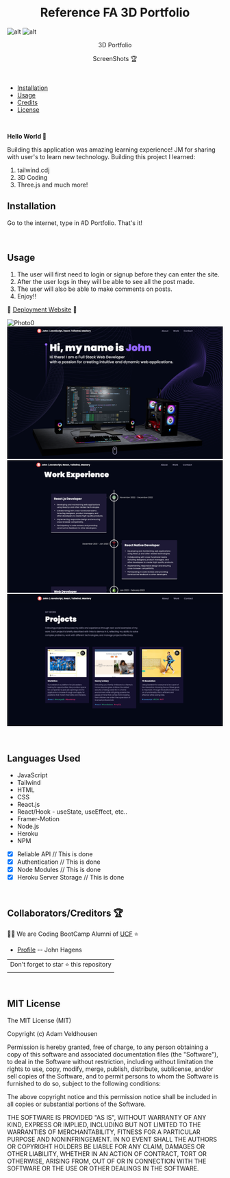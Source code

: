 <h1 align="center">Reference FA 3D Portfolio</h1>

 ![alt](https://img.shields.io/badge/License-MIT-blue) ![alt](https://img.shields.io/website?down_color=red&down_message=offline&up_color=green&up_message=online&url=https%3A%2F%2Ftranquil-falls-34631.herokuapp.com%2Fnotes) 
<p align="center">3D Portfolio</p>

 <p align="center">ScreenShots 🏆</p>

 

<br>

- [Installation](#installation)
- [Usage](#usage)
- [Credits](#credits)
- [License](#license)


<br>

 **Hello World 👋**

Building this application was amazing learning experience! JM for sharing with user's to learn new technology. 
Building this project I learned:

1. tailwind.cdj 
2. 3D Coding
3. Three.js and much more!



## Installation

Go to the internet, type in #D Portfolio. That's it!

<br>

## Usage

1. The user will first need to login or signup before they can enter the site.
2. After the user logs in they will be able to see all the post made.
3. The user will also be able to make comments on posts. 
4. Enjoy!!

🔭 [Deployment Website](https://fa-3-d-portfolio.vercel.app/) 🔭



![Photo0](/src/assets/John%20_%20Coding%20for%20the%20Future!.gif)
![Photo1](/src/assets/1.png)
![Photo2](/src/assets/2.png)
![Photo3](/src/assets/3.png)

<br>

<h2>Languages Used</h2>

- JavaScript
- Tailwind
- HTML
- CSS
- React.js
- React/Hook - useState, useEffect, etc..
- Framer-Motion
- Node.js
- Heroku
- NPM

- [x] Reliable API // This is done 
- [x] Authentication // This is done
- [x] Node Modules // This is done 
- [x] Heroku Server Storage // This is done 

<br>
<h2 id="credits">Collaborators/Creditors 🏆</h2>

👨‍💻 We are Coding BootCamp Alumni of [UCF](https://www.ucf.edu/students/) ⭐️


- [Profile]( https://github.com/JonJon50  " John Hagens ") -- John Hagens

<table>
	<tr>
		<td>
			Don't forget to star ⭐ this repository
		</td>
	</tr>
</table>






<br>

<h2 id="license">MIT License</h2>
The MIT License (MIT)

Copyright (c) <year> Adam Veldhousen

Permission is hereby granted, free of charge, to any person obtaining a copy
of this software and associated documentation files (the "Software"), to deal
in the Software without restriction, including without limitation the rights
to use, copy, modify, merge, publish, distribute, sublicense, and/or sell
copies of the Software, and to permit persons to whom the Software is
furnished to do so, subject to the following conditions:

The above copyright notice and this permission notice shall be included in
all copies or substantial portions of the Software.

THE SOFTWARE IS PROVIDED "AS IS", WITHOUT WARRANTY OF ANY KIND, EXPRESS OR
IMPLIED, INCLUDING BUT NOT LIMITED TO THE WARRANTIES OF MERCHANTABILITY,
FITNESS FOR A PARTICULAR PURPOSE AND NONINFRINGEMENT. IN NO EVENT SHALL THE
AUTHORS OR COPYRIGHT HOLDERS BE LIABLE FOR ANY CLAIM, DAMAGES OR OTHER
LIABILITY, WHETHER IN AN ACTION OF CONTRACT, TORT OR OTHERWISE, ARISING FROM,
OUT OF OR IN CONNECTION WITH THE SOFTWARE OR THE USE OR OTHER DEALINGS IN
THE SOFTWARE.
</h5>